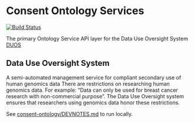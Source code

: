 # Consent Ontology Services

[![Build Status](https://travis-ci.com/broadinstitute/consent-ontology.svg?token=3ve6QNemvC5zpJzsoKzf&branch=develop)](https://travis-ci.com/broadinstitute/consent-ontology)

The primary Ontology Service API layer for the Data Use Oversight System [DUOS](https://github.com/broadinstitute/consent-ui)

## Data Use Oversight System

A semi-automated management service for compliant secondary use of human genomics data
There are restrictions on researching human genomics data. For example: “Data can only be used for breast cancer research with non-commercial purpose”.
The Data Use Oversight system ensures that researchers using genomics data honor these restrictions.

See [consent-ontology/DEVNOTES.md](DEVNOTES.md) to run locally.
